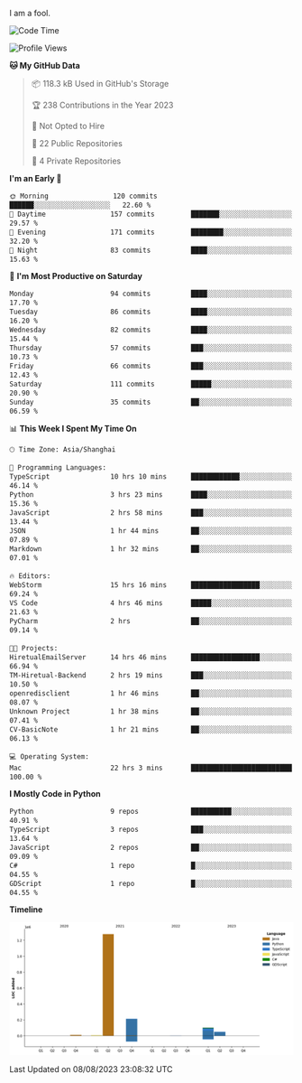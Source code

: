 I am a fool.

<!--START_SECTION:waka-->
![Code Time](http://img.shields.io/badge/Code%20Time-597%20hrs%205%20mins-blue)

![Profile Views](http://img.shields.io/badge/Profile%20Views-2-blue)

**🐱 My GitHub Data** 

> 📦 118.3 kB Used in GitHub's Storage 
 > 
> 🏆 238 Contributions in the Year 2023
 > 
> 🚫 Not Opted to Hire
 > 
> 📜 22 Public Repositories 
 > 
> 🔑 4 Private Repositories 
 > 
**I'm an Early 🐤** 

```text
🌞 Morning                120 commits         ██████░░░░░░░░░░░░░░░░░░░   22.60 % 
🌆 Daytime                157 commits         ███████░░░░░░░░░░░░░░░░░░   29.57 % 
🌃 Evening                171 commits         ████████░░░░░░░░░░░░░░░░░   32.20 % 
🌙 Night                  83 commits          ████░░░░░░░░░░░░░░░░░░░░░   15.63 % 
```
📅 **I'm Most Productive on Saturday** 

```text
Monday                   94 commits          ████░░░░░░░░░░░░░░░░░░░░░   17.70 % 
Tuesday                  86 commits          ████░░░░░░░░░░░░░░░░░░░░░   16.20 % 
Wednesday                82 commits          ████░░░░░░░░░░░░░░░░░░░░░   15.44 % 
Thursday                 57 commits          ███░░░░░░░░░░░░░░░░░░░░░░   10.73 % 
Friday                   66 commits          ███░░░░░░░░░░░░░░░░░░░░░░   12.43 % 
Saturday                 111 commits         █████░░░░░░░░░░░░░░░░░░░░   20.90 % 
Sunday                   35 commits          ██░░░░░░░░░░░░░░░░░░░░░░░   06.59 % 
```


📊 **This Week I Spent My Time On** 

```text
🕑︎ Time Zone: Asia/Shanghai

💬 Programming Languages: 
TypeScript               10 hrs 10 mins      ████████████░░░░░░░░░░░░░   46.14 % 
Python                   3 hrs 23 mins       ████░░░░░░░░░░░░░░░░░░░░░   15.36 % 
JavaScript               2 hrs 58 mins       ███░░░░░░░░░░░░░░░░░░░░░░   13.44 % 
JSON                     1 hr 44 mins        ██░░░░░░░░░░░░░░░░░░░░░░░   07.89 % 
Markdown                 1 hr 32 mins        ██░░░░░░░░░░░░░░░░░░░░░░░   07.01 % 

🔥 Editors: 
WebStorm                 15 hrs 16 mins      █████████████████░░░░░░░░   69.24 % 
VS Code                  4 hrs 46 mins       █████░░░░░░░░░░░░░░░░░░░░   21.63 % 
PyCharm                  2 hrs               ██░░░░░░░░░░░░░░░░░░░░░░░   09.14 % 

🐱‍💻 Projects: 
HiretualEmailServer      14 hrs 46 mins      █████████████████░░░░░░░░   66.94 % 
TM-Hiretual-Backend      2 hrs 19 mins       ███░░░░░░░░░░░░░░░░░░░░░░   10.50 % 
openredisclient          1 hr 46 mins        ██░░░░░░░░░░░░░░░░░░░░░░░   08.07 % 
Unknown Project          1 hr 38 mins        ██░░░░░░░░░░░░░░░░░░░░░░░   07.41 % 
CV-BasicNote             1 hr 21 mins        ██░░░░░░░░░░░░░░░░░░░░░░░   06.13 % 

💻 Operating System: 
Mac                      22 hrs 3 mins       █████████████████████████   100.00 % 
```

**I Mostly Code in Python** 

```text
Python                   9 repos             ██████████░░░░░░░░░░░░░░░   40.91 % 
TypeScript               3 repos             ███░░░░░░░░░░░░░░░░░░░░░░   13.64 % 
JavaScript               2 repos             ██░░░░░░░░░░░░░░░░░░░░░░░   09.09 % 
C#                       1 repo              █░░░░░░░░░░░░░░░░░░░░░░░░   04.55 % 
GDScript                 1 repo              █░░░░░░░░░░░░░░░░░░░░░░░░   04.55 % 
```



**Timeline**

![Lines of Code chart](https://raw.githubusercontent.com/VeejaLiu/VeejaLiu/master/assets/bar_graph.png)


 Last Updated on 08/08/2023 23:08:32 UTC
<!--END_SECTION:waka-->
